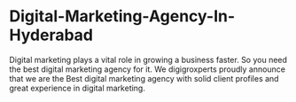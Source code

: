 # Digital-Marketing-Agency-In-Hyderabad
Digital marketing plays a vital role in growing a business faster. So you need the best digital marketing agency for it. We digigroxperts proudly announce that we are the Best digital marketing agency with solid client profiles and great experience in digital marketing.
